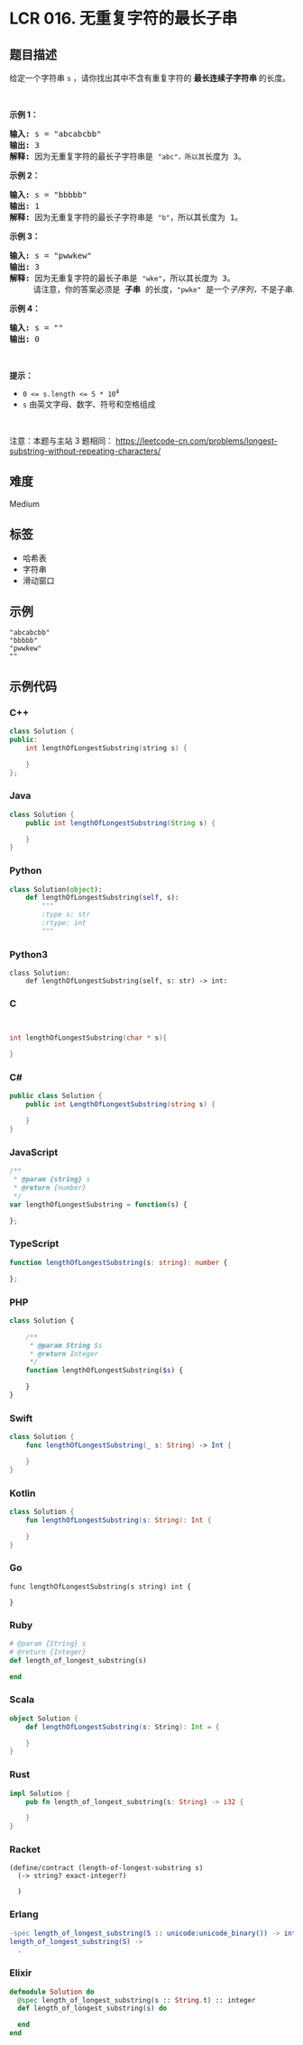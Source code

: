 # LCR 016. 无重复字符的最长子串

## 题目描述

<p>给定一个字符串 <code>s</code> ，请你找出其中不含有重复字符的&nbsp;<strong>最长连续子字符串&nbsp;</strong>的长度。</p>

<p>&nbsp;</p>

<p><strong>示例 1：</strong></p>

<pre>
<strong>输入: </strong>s = &quot;abcabcbb&quot;
<strong>输出: </strong>3 
<strong>解释:</strong> 因为无重复字符的最长子字符串是 <code>&quot;abc&quot;，所以其</code>长度为 3。
</pre>

<p><strong>示例 2：</strong></p>

<pre>
<strong>输入: </strong>s = &quot;bbbbb&quot;
<strong>输出: </strong>1
<strong>解释: </strong>因为无重复字符的最长子字符串是 <code>&quot;b&quot;</code>，所以其长度为 1。
</pre>

<p><strong>示例 3：</strong></p>

<pre>
<strong>输入: </strong>s = &quot;pwwkew&quot;
<strong>输出: </strong>3
<strong>解释: </strong>因为无重复字符的最长子串是&nbsp;<code>&quot;wke&quot;</code>，所以其长度为 3。
&nbsp;    请注意，你的答案必须是 <strong>子串 </strong>的长度，<code>&quot;pwke&quot;</code>&nbsp;是一个<em>子序列，</em>不是子串。
</pre>

<p><strong>示例 4：</strong></p>

<pre>
<strong>输入: </strong>s = &quot;&quot;
<strong>输出: </strong>0
</pre>

<p>&nbsp;</p>

<p><strong>提示：</strong></p>

<ul>
	<li><code>0 &lt;= s.length &lt;= 5 * 10<sup>4</sup></code></li>
	<li><code>s</code>&nbsp;由英文字母、数字、符号和空格组成</li>
</ul>

<p>&nbsp;</p>

<p><meta charset="UTF-8" />注意：本题与主站 3&nbsp;题相同：&nbsp;<a href="https://leetcode-cn.com/problems/longest-substring-without-repeating-characters/">https://leetcode-cn.com/problems/longest-substring-without-repeating-characters/</a></p>


## 难度

Medium

## 标签

- 哈希表
- 字符串
- 滑动窗口

## 示例

```
"abcabcbb"
"bbbbb"
"pwwkew"
""
```

## 示例代码

### C++

```cpp
class Solution {
public:
    int lengthOfLongestSubstring(string s) {

    }
};
```

### Java

```java
class Solution {
    public int lengthOfLongestSubstring(String s) {

    }
}
```

### Python

```python
class Solution(object):
    def lengthOfLongestSubstring(self, s):
        """
        :type s: str
        :rtype: int
        """
```

### Python3

```python3
class Solution:
    def lengthOfLongestSubstring(self, s: str) -> int:
```

### C

```c


int lengthOfLongestSubstring(char * s){

}
```

### C#

```csharp
public class Solution {
    public int LengthOfLongestSubstring(string s) {

    }
}
```

### JavaScript

```javascript
/**
 * @param {string} s
 * @return {number}
 */
var lengthOfLongestSubstring = function(s) {

};
```

### TypeScript

```typescript
function lengthOfLongestSubstring(s: string): number {

};
```

### PHP

```php
class Solution {

    /**
     * @param String $s
     * @return Integer
     */
    function lengthOfLongestSubstring($s) {

    }
}
```

### Swift

```swift
class Solution {
    func lengthOfLongestSubstring(_ s: String) -> Int {

    }
}
```

### Kotlin

```kotlin
class Solution {
    fun lengthOfLongestSubstring(s: String): Int {

    }
}
```

### Go

```golang
func lengthOfLongestSubstring(s string) int {

}
```

### Ruby

```ruby
# @param {String} s
# @return {Integer}
def length_of_longest_substring(s)

end
```

### Scala

```scala
object Solution {
    def lengthOfLongestSubstring(s: String): Int = {

    }
}
```

### Rust

```rust
impl Solution {
    pub fn length_of_longest_substring(s: String) -> i32 {

    }
}
```

### Racket

```racket
(define/contract (length-of-longest-substring s)
  (-> string? exact-integer?)

  )
```

### Erlang

```erlang
-spec length_of_longest_substring(S :: unicode:unicode_binary()) -> integer().
length_of_longest_substring(S) ->
  .
```

### Elixir

```elixir
defmodule Solution do
  @spec length_of_longest_substring(s :: String.t) :: integer
  def length_of_longest_substring(s) do

  end
end
```

